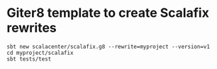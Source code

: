 # Giter8 template to create Scalafix rewrites

```
sbt new scalacenter/scalafix.g8 --rewrite=myproject --version=v1
cd myproject/scalafix
sbt tests/test
```
